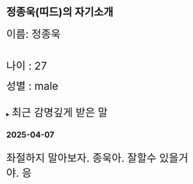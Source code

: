 # 정종욱(띠드)의 자기소개
<span style="font-size:200%">이름: 정종욱</span> 

<br>

<span style="font-size:200%">나이 : 27</span> 

<span style="font-size:200%">성별 : male</span> 


<br>

<details markdown="1">
  <summary>
<span style="font-size:200%">최근 감명깊게 받은 말</span> </summary>
	<div markdown="1">
<br>
<span style="font-size:150%">시도해 보고, 실패해도, 상관없어 또 시도하고 실패하더라도 더 잘 실패하면 돼</span>

![이미지](try.jpg)

</details>

<h2>2025-04-07</h2>
<p style="font-size:200%"> 좌절하지 말아보자. 종욱아. 잘할수 있을거야. 응</p>
